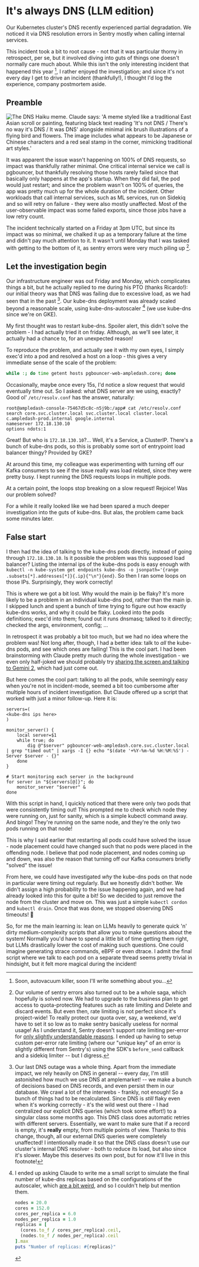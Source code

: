 # It's always DNS (LLM edition)

Our Kubernetes cluster's DNS recently experienced partial degradation.
We noticed it via DNS resolution errors in Sentry mostly when calling
internal services.

This incident took a bit to root cause - not that it was particular
thorny in retrospect, per se, but it involved diving into guts of things
one doesn't normally care much about. While this isn't the only
interesting incident that happened this year [^1], I rather enjoyed the
investigation; and since it's not every day I get to drive an incident
(thankfully!), I thought I'd log the experience, company postmortem
aside.

## Preamble

![The DNS Haiku meme. Claude says: 'A meme styled like a traditional
East Asian scroll or painting, featuring black text reading 'It's not
DNS / There's no way it's DNS / It was DNS' alongside minimal ink brush
illustrations of a flying bird and flowers. The image includes what
appears to be Japanese or Chinese characters and a red seal stamp in the
corner, mimicking traditional art styles.'](assets/always-dns.jpg)

It was apparent the issue wasn't happening on 100% of DNS requests, so
impact was thankfully rather minimal. One critical internal service we
call is pgbouncer, but thankfully resolving those hosts rarely failed
since that basically only happens at the app's startup. When they did
fail, the pod would just restart; and since the problem wasn't on 100%
of queries, the app was pretty much up for the whole duration of the
incident. Other workloads that call internal services, such as ML
services, run on Sidekiq and so will retry on failure - they were also
mostly unaffected. Most of the user-observable impact was some failed
exports, since those jobs have a low retry count.

The incident technically started on a Friday at 3pm UTC, but since its
impact was so minimal, we chalked it up as a temporary failure at the
time and didn't pay much attention to it. It wasn't until Monday that I
was tasked with getting to the bottom of it, as sentry errors were very
much piling up [^2].

## Let the investigation begin

Our infrastructure engineer was out Friday and Monday, which complicates
things a bit, but he actually replied to me during his PTO (thanks
Ricardo!): our initial theory was that DNS was failing due to excessive
load, as we had seen that in the past [^3]. Our kube-dns deployment was
already scaled beyond a reasonable scale, using kube-dns-autoscaler [^4]
(we use kube-dns since we're on GKE).

My first thought was to restart kube-dns. Spoiler alert, this didn't
solve the problem - I had actually tried it on friday. Although, as
we'll see later, it actually had a chance to, for an unexpected reason!

To reproduce the problem, and actually see it with my own eyes, I simply
exec'd into a pod and resolved a host on a loop - this gives a very
immediate sense of the scale of the problem:

``` bash
while :; do time getent hosts pgbouncer-web-ampledash.core; done
```

Occasionally, maybe once every 15s, I'd notice a slow request that would
eventually time out. So I asked: what DNS server are we using, exactly?
Good ol' `/etc/resolv.conf` has the answer, naturally:

``` plaintext
root@ampledash-console-75467d5c8c-n5j9b:/app# cat /etc/resolv.conf
search core.svc.cluster.local svc.cluster.local cluster.local c.ampledash-prod.internal google.internal
nameserver 172.18.130.10
options ndots:1
```

Great! But who is `172.18.130.10`?... Well, it's a Service, a ClusterIP.
There's a bunch of kube-dns pods, so this is probably some sort of
entrypoint load balancer thingy? Provided by GKE?

At around this time, my colleague was experimenting with turning off our
Kafka consumers to see if the issue really was load related, since they
were pretty busy. I kept running the DNS requests loops in multiple
pods.

At a certain point, the loops stop breaking on a slow request! Rejoice!
Was our problem solved?

For a while it really looked like we had been spared a much deeper
investigation into the guts of kube-dns. But alas, the problem came back
some minutes later.

## False start

I then had the idea of talking to the kube-dns pods directly, instead of
going through `172.18.130.10`. Is it possible the problem was this
supposed load balancer? Listing the internal ips of the kube-dns pods is
easy enough with
`kubectl -n kube-system get endpoints kube-dns -o jsonpath='{range .subsets[*].addresses[*]}{.ip}{"\n"}{end}`.
So then I ran some loops on those IPs. Surprisingly, they work
correctly!

This is where we got a bit lost. Why would the main ip be flaky? It's
more likely to be a problem in an individual kube-dns pod, rather than
the main ip. I skipped lunch and spent a bunch of time trying to figure
out how exactly kube-dns works, and why it could be flaky. Looked into
the pods definitions; exec'd into them; found out it runs dnsmasq;
talked to it directly; checked the args, environment, config; ...

In retrospect it was probably a bit too much, but we had no idea where
the problem was! Not long after, though, I had a better idea: talk to
*all* the kube-dns pods, and see which ones are failing! This is the
cool part. I had been brainstorming with Claude pretty much during the
whole investigation - we even only half-joked we should probably try
[sharing the screen and talking to Gemini
2](https://aistudio.google.com/app/live), which had just come out.

But here comes the cool part: talking to all the pods, while seemingly
easy when you're not in incident-mode, seemed a bit too cumbersome after
multiple hours of incident investigation. But Claude offered up a script
that worked with just a minor follow-up. Here it is:

``` shell
servers=(
<kube-dns ips here>
)

monitor_server() {
    local server=$1
    while true; do
        dig @"$server" pgbouncer-web-ampledash.core.svc.cluster.local | grep "timed out" | xargs -I {} echo "$(date '+%Y-%m-%d %H:%M:%S') - Server $server - {}"
    done
}

# Start monitoring each server in the background
for server in "${servers[@]}"; do
    monitor_server "$server" &
done
```

With this script in hand, I quickly noticed that there were only two
pods that were consistently timing out! This prompted me to check which
node they were running on, just for sanity, which is a simple kubectl
command away. And bingo! They're running on the same node, and they're
the only two pods running on that node!

This is why I said earlier that restarting all pods could have solved
the issue - node placement could have changed such that no pods were
placed in the offending node. I believe that pod node placement, and
nodes coming up and down, was also the reason that turning off our Kafka
consumers briefly "solved" the issue!

From here, we could have investigated *why* the kube-dns pods on that
node in particular were timing out regularly. But we honestly didn't
bother. We didn't assign a high probability to the issue happening
again, and we had already looked into this for quite a bit! So we
decided to just remove the node from the cluster and move on. This was
just a simple `kubectl cordon` and `kubectl drain`. Once that was done,
we stopped observing DNS timeouts! 🥳

So, for me the main learning is: lean on LLMs heavily to generate quick
'n' dirty medium-complexity scripts that allow you to make questions
about the system! Normally you'd have to spend a little bit of time
getting them right, but LLMs drastically lower the cost of making such
questions. One could imagine generating strace commands, eBPF or even
dtrace. I admit the final script where we talk to each pod on a separate
thread seems pretty trivial in hindsight, but it felt more magical
during the incident!

[^1]: Soon, autovacuum killer, soon I'll write something about you...

[^2]: Our volume of sentry errors also turned out to be a whole saga,
    which hopefully is solved now. We had to upgrade to the business
    plan to get access to quota-protecting features such as rate
    limiting and Delete and discard events. But even then, rate limiting
    is not perfect since it's project-wide! To really protect our quota
    over, say, a weekend, we'd have to set it so low as to make sentry
    basically useless for normal usage! As I understand it, Sentry
    doesn't support rate limiting per-error for [only slightly
    understandable
    reasons](https://github.com/getsentry/sentry/issues/60453#issuecomment-1841300021).
    I ended up having to setup custom per-error rate limiting (where our
    "unique key" of an error is slightly different from Sentry's) using
    the SDK's `before_send` callback and a sidekiq limiter -- but I
    digress.

[^3]: Our last DNS outage was a whole thing. Apart from the immediate
    impact, we rely heavily on DNS in general -- every day, I'm still
    astonished how much we use DNS at amplemarket! -- we make a bunch of
    decisions based on DNS records, and even persist them in our
    database. We crawl a lot of the interwebs - frankly, not enough! So
    a bunch of things had to be recalculated. Since DNS is *still* flaky
    even when it's working correctly - it's the wild west out there - I
    had centralized our explicit DNS queries (which took some effort!)
    to a singular class some months ago. This DNS class does automatic
    retries with different servers. Essentially, we want to make sure
    that if a record is empty, it's **really** empty, from multiple
    points of view. Thanks to this change, though, all our external DNS
    queries were completely unaffected! I intentionally made it so that
    the DNS class doesn't use our cluster's internal DNS resolver - both
    to reduce its load, but also since it's slower. Maybe this deserves
    its own post, but for now it'll live in this footnote!

[^4]: I ended up asking Claude to write me a small script to simulate
    the final number of kube-dns replicas based on the configurations of
    the autoscaler, which [are a bit
    weird](https://kubernetes.io/docs/tasks/administer-cluster/dns-horizontal-autoscaling/),
    and so I couldn't help but mention them.

    ``` ruby
    nodes = 20.0
    cores = 152.0
    cores_per_replica = 6.0
    nodes_per_replica = 1.0
    replicas = [
      (cores.to_f / cores_per_replica).ceil,
      (nodes.to_f / nodes_per_replica).ceil
    ].max
    puts "Number of replicas: #{replicas}"
    ```
